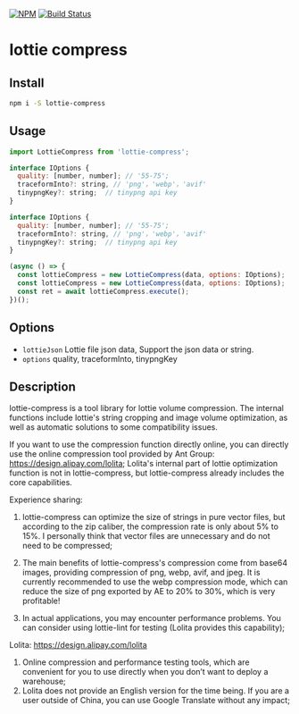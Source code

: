 [![NPM](https://nodei.co/npm/lottie-compress.png)](https://nodei.co/npm/lottie-compress/)
[![Build Status](https://travis-ci.org/fancy-lottie/lottie-compress.svg?branch=master)](https://app.travis-ci.com/github/weiesky)

# lottie compress

## Install

```bash
npm i -S lottie-compress
```

## Usage

```js
import LottieCompress from 'lottie-compress';

interface IOptions {
  quality: [number, number]; // '55-75';
  traceformInto?: string, // 'png'，'webp'，'avif'
  tinypngKey?: string;  // tinypng api key
}

interface IOptions {
  quality: [number, number]; // '55-75';
  traceformInto?: string, // 'png'，'webp'，'avif'
  tinypngKey?: string;  // tinypng api key
}

(async () => {
  const lottieCompress = new LottieCompress(data, options: IOptions);
  const lottieCompress = new LottieCompress(data, options: IOptions);
  const ret = await lottieCompress.execute();
})();
```

## Options

- `lottieJson` Lottie file json data, Support the json data or string.
- `options` quality, traceformInto, tinypngKey




## Description

lottie-compress is a tool library for lottie volume compression. The internal functions include lottie's string cropping and image volume optimization, as well as automatic solutions to some compatibility issues.

If you want to use the compression function directly online, you can directly use the online compression tool provided by Ant Group: https://design.alipay.com/lolita;
Lolita's internal part of lottie optimization function is not in lottie-compress, but lottie-compress already includes the core capabilities.

Experience sharing:

1. lottie-compress can optimize the size of strings in pure vector files, but according to the zip caliber, the compression rate is only about 5% to 15%. I personally think that vector files are unnecessary and do not need to be compressed;

2. The main benefits of lottie-compress's compression come from base64 images, providing compression of png, webp, avif, and jpeg. It is currently recommended to use the webp compression mode, which can reduce the size of png exported by AE to 20% to 30%, which is very profitable!
3. In actual applications, you may encounter performance problems. You can consider using lottie-lint for testing (Lolita provides this capability);

Lolita: https://design.alipay.com/lolita
1. Online compression and performance testing tools, which are convenient for you to use directly when you don’t want to deploy a warehouse;
2. Lolita does not provide an English version for the time being. If you are a user outside of China, you can use Google Translate without any impact;


